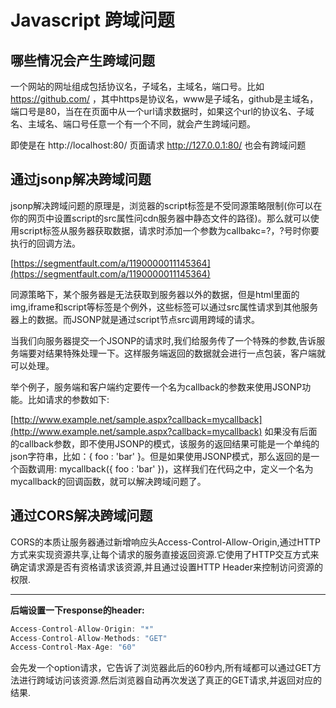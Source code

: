 # Javascript 跨域问题

## **哪些情况会产生跨域问题**

一个网站的网址组成包括协议名，子域名，主域名，端口号。比如 https://github.com/ ，其中https是协议名，www是子域名，github是主域名，端口号是80，当在在页面中从一个url请求数据时，如果这个url的协议名、子域名、主域名、端口号任意一个有一个不同，就会产生跨域问题。

即使是在 http://localhost:80/ 页面请求 http://127.0.0.1:80/ 也会有跨域问题

## 通过jsonp解决跨域问题

jsonp解决跨域问题的原理是，浏览器的script标签是不受同源策略限制\(你可以在你的网页中设置script的src属性问cdn服务器中静态文件的路径\)。那么就可以使用script标签从服务器获取数据，请求时添加一个参数为callbakc=?，?号时你要执行的回调方法。

[https://segmentfault.com/a/1190000011145364](https://segmentfault.com/a/1190000011145364)

同源策略下，某个服务器是无法获取到服务器以外的数据，但是html里面的img,iframe和script等标签是个例外，这些标签可以通过src属性请求到其他服务器上的数据。而JSONP就是通过script节点src调用跨域的请求。

当我们向服务器提交一个JSONP的请求时,我们给服务传了一个特殊的参数,告诉服务端要对结果特殊处理一下。这样服务端返回的数据就会进行一点包装，客户端就可以处理。

举个例子，服务端和客户端约定要传一个名为callback的参数来使用JSONP功能。比如请求的参数如下:

[http://www.example.net/sample.aspx?callback=mycallback](http://www.example.net/sample.aspx?callback=mycallback) 如果没有后面的callback参数，即不使用JSONP的模式，该服务的返回结果可能是一个单纯的json字符串，比如：{ foo : 'bar' }。但是如果使用JSONP模式，那么返回的是一个函数调用: mycallback\({ foo : 'bar' }\)，这样我们在代码之中，定义一个名为mycallback的回调函数，就可以解决跨域问题了。

##  通过CORS解决跨域问题

CORS的本质让服务器通过新增响应头Access-Control-Allow-Origin,通过HTTP方式来实现资源共享,让每个请求的服务直接返回资源.它使用了HTTP交互方式来确定请求源是否有资格请求该资源,并且通过设置HTTP Header来控制访问资源的权限.  
****

**后端设置一下response的header:**

```javascript
Access-Control-Allow-Origin: "*"
Access-Control-Allow-Methods: "GET"
Access-Control-Max-Age: "60"   
```

会先发一个option请求，它告诉了浏览器此后的60秒内,所有域都可以通过GET方法进行跨域访问该资源.然后浏览器自动再次发送了真正的GET请求,并返回对应的结果.  


